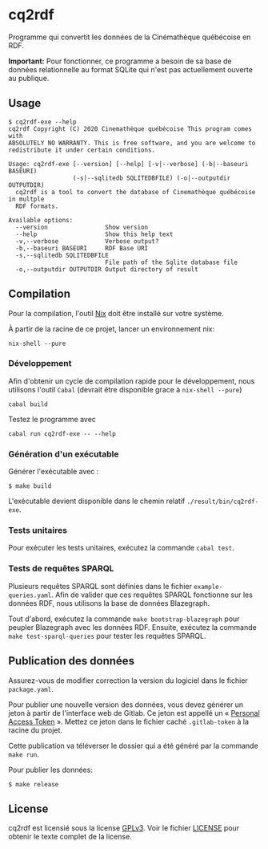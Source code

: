 # cq2rdf

Programme qui convertit les données de la Cinémathèque québécoise en RDF.

**Important:** Pour fonctionner, ce programme a besoin de sa base de données relationnelle au format SQLite qui n'est pas actuellement ouverte au publique.

## Usage

```
$ cq2rdf-exe --help
cq2rdf Copyright (C) 2020 Cinemathèque québécoise This program comes with
ABSOLUTELY NO WARRANTY. This is free software, and you are welcome to
redistribute it under certain conditions.

Usage: cq2rdf-exe [--version] [--help] [-v|--verbose] (-b|--baseuri BASEURI)
                  (-s|--sqlitedb SQLITEDBFILE) (-o|--outputdir OUTPUTDIR)
  cq2rdf is a tool to convert the database of Cinemathèque québécoise in multple
  RDF formats.

Available options:
  --version                Show version
  --help                   Show this help text
  -v,--verbose             Verbose output?
  -b,--baseuri BASEURI     RDF Base URI
  -s,--sqlitedb SQLITEDBFILE
                           File path of the Sqlite database file
  -o,--outputdir OUTPUTDIR Output directory of result
```

## Compilation

Pour la compilation, l'outil [Nix](https://nixos.org/) doit être installé sur votre système.

À partir de la racine de ce projet, lancer un environnement nix:

```
nix-shell --pure
```

### Développement

Afin d'obtenir un cycle de compilation rapide pour le développement, nous
utilisons l'outil `Cabal` (devrait être disponible grace à `nix-shell --pure`)

```
cabal build
```

Testez le programme avec

```
cabal run cq2rdf-exe -- --help
```

### Génération d'un exécutable

Générer l'exécutable avec :

```
$ make build
```

L'exécutable devient disponible dans le chemin relatif `./result/bin/cq2rdf-exe`.

### Tests unitaires

Pour exécuter les tests unitaires, exécutez la commande `cabal test`.

### Tests de requêtes SPARQL

Plusieurs requêtes SPARQL sont définies dans le fichier `example-queries.yaml`. Afin de valider que ces requêtes SPARQL fonctionne sur les données RDF, nous utilisons la base de données Blazegraph.

Tout d'abord, exécutez la commande `make bootstrap-blazegraph` pour peupler Blazegraph avec les données RDF. Ensuite, exécutez la commande `make test-sparql-queries` pour tester les requêtes SPARQL.

## Publication des données

Assurez-vous de modifier correction la version du logiciel dans le fichier `package.yaml`.

Pour publier une nouvelle version des données, vous devez générer un jeton à partir de l'interface web de Gitlab. Ce jeton est appellé un « [Personal Access Token](https://docs.gitlab.com/ee/user/profile/personal_access_tokens.html) ».
Mettez ce jeton dans le fichier caché `.gitlab-token` à la racine du projet.

Cette publication va téléverser le dossier qui a été généré par la commande `make run`.

Pour publier les données:

```
$ make release
```

## License

cq2rdf est licensié sous la license [GPLv3](https://opensource.org/licenses/gpl-3.0.html). Voir le fichier [LICENSE](./LICENSE) pour obtenir le texte complet de la license.
